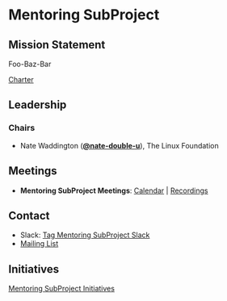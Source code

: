 # Mentoring SubProject

## Mission Statement
Foo-Baz-Bar

[Charter](./charter.md)

## Leadership
### Chairs
- Nate Waddington (**[@nate-double-u](https://github.com/nate-double-u)**), The Linux Foundation

## Meetings
- **Mentoring SubProject Meetings**: [Calendar](https://zoom-lfx.platform.linuxfoundation.org/meetings/toc-mentoring-subproject?view=list) | [Recordings](https://www.youtube.com/@CNCFTOCMentoringSubProject)

## Contact
- Slack: [Tag Mentoring SubProject Slack](https://cloud-native.slack.com/archives/https://cloud-native.slack.com/archives/CGPK98JNQ)
- [Mailing List](https://lists.cncf.io/g/tag-cs-mentoring-wg)
## Initiatives
[Mentoring SubProject Initiatives](https://github.com/cncf/toc/issues?q=label%3Atoc%2Fmentoring-subproject-initiative)
